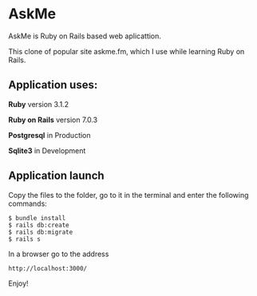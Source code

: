 # AskMe

AskMe is Ruby on Rails based web aplicattion.

This clone of popular site askme.fm, which I use while learning Ruby on Rails.

## Application uses:

**Ruby** version 3.1.2

**Ruby on Rails** version 7.0.3

**Postgresql** in Production

**Sqlite3** in Development

## Application launch

Copy the files to the folder, go to it in the terminal and enter the following commands:

```
$ bundle install
$ rails db:create
$ rails db:migrate
$ rails s
```
In a browser go to the address

```
http://localhost:3000/
```

Enjoy!
